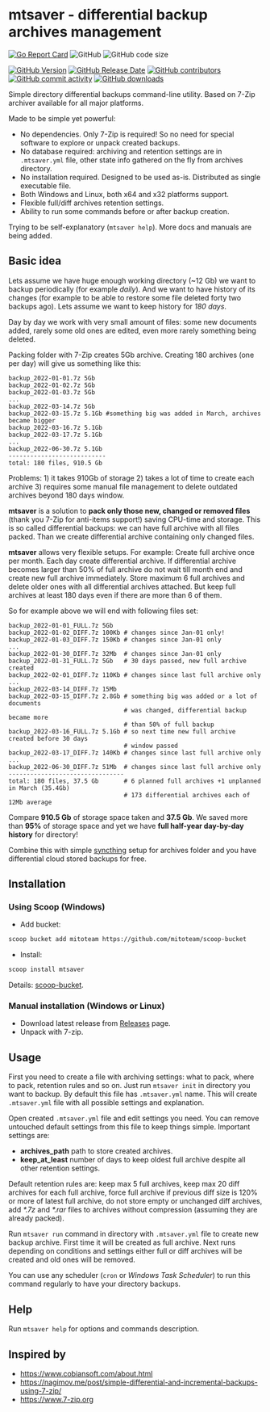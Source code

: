 # mtsaver - differential backup archives management

[![Go Report Card](https://goreportcard.com/badge/github.com/mitoteam/mtsaver)](https://goreportcard.com/report/github.com/mitoteam/mtsaver)
![GitHub](https://img.shields.io/github/license/mitoteam/mtsaver)
![GitHub code size](https://img.shields.io/github/languages/code-size/mitoteam/mtsaver)

[![GitHub Version](https://img.shields.io/github/v/release/mitoteam/mtsaver?logo=github)](https://github.com/mitoteam/mtsaver)
[![GitHub Release Date](https://img.shields.io/github/release-date/mitoteam/mtsaver)](https://github.com/mitoteam/mtsaver/releases)
[![GitHub contributors](https://img.shields.io/github/contributors-anon/mitoteam/mtsaver)](https://github.com/mitoteam/mtsaver/graphs/contributors)
[![GitHub commit activity](https://img.shields.io/github/commit-activity/y/mitoteam/mtsaver)](https://github.com/mitoteam/mtsaver/commits)
[![GitHub downloads](https://img.shields.io/github/downloads/mitoteam/mtsaver/total)](https://github.com/mitoteam/mtsaver/releases)

Simple directory differential backups command-line utility. Based on 7-Zip archiver available for all major platforms.

Made to be simple yet powerful:
* No dependencies. Only 7-Zip is required! So no need for special software to explore or unpack created backups.
* No database required: archiving and retention settings are in `.mtsaver.yml` file, other state info gathered on the fly from archives directory.
* No installation required. Designed to be used as-is. Distributed as single executable file.
* Both Windows and Linux, both x64 and x32 platforms support.
* Flexible full/diff archives retention settings.
* Ability to run some commands before or after backup creation.

Trying to be self-explanatory (`mtsaver help`). More docs and manuals are being added.

## Basic idea

Lets assume we have huge enough working directory (~12 Gb) we want to backup periodically (for example _daily_). And we want to have history of its changes (for example to be able to restore some file deleted forty two backups ago). Lets assume we want to keep history for _180 days_.

Day by day we work with very small amount of files: some new documents added, rarely some old ones are edited, even more rarely something being deleted.

Packing folder with 7-Zip creates 5Gb archive. Creating 180 archives (one per day) will give us something like this:

```text
backup_2022-01-01.7z 5Gb
backup_2022-01-02.7z 5Gb
backup_2022-01-03.7z 5Gb
...
backup_2022-03-14.7z 5Gb
backup_2022-03-15.7z 5.1Gb #something big was added in March, archives became bigger
backup_2022-03-16.7z 5.1Gb
backup_2022-03-17.7z 5.1Gb
...
backup_2022-06-30.7z 5.1Gb
---------------------------
total: 180 files, 910.5 Gb
```

Problems: 1) it takes 910Gb of storage 2) takes a lot of time to create each archive 3) requires some manual file management to delete outdated archives beyond 180 days window.

**mtsaver** is a solution to **pack only those new, changed or removed files** (thank you 7-Zip for anti-items support!) saving CPU-time and storage.
This is so called differential backups: we can have full archive with all files packed. Than we create differential archive containing only changed files.

**mtsaver** allows very flexible setups. For example: Create full archive once per month. Each day create differential archive. If differential archive becomes larger than 50% of full archive do not wait till month end and create new full archive immediately. Store maximum 6 full archives and delete older ones with all differential archives attached. But keep full archives at least 180 days even if there are more than 6 of them.

So for example above we will end with following files set:

```text
backup_2022-01-01_FULL.7z 5Gb
backup_2022-01-02_DIFF.7z 100Kb # changes since Jan-01 only!
backup_2022-01-03_DIFF.7z 150Kb # changes since Jan-01 only
...
backup_2022-01-30_DIFF.7z 32Mb  # changes since Jan-01 only
backup_2022-01-31_FULL.7z 5Gb   # 30 days passed, new full archive created
backup_2022-02-01_DIFF.7z 110Kb # changes since last full archive only
...
backup_2022-03-14_DIFF.7z 15Mb
backup_2022-03-15_DIFF.7z 2.8Gb # something big was added or a lot of documents
                                # was changed, differential backup became more
                                # than 50% of full backup
backup_2022-03-16_FULL.7z 5.1Gb # so next time new full archive created before 30 days
                                # window passed
backup_2022-03-17_DIFF.7z 140Kb # changes since last full archive only
...
backup_2022-06-30_DIFF.7z 51Mb  # changes since last full archive only
--------------------------------
total: 180 files, 37.5 Gb       # 6 planned full archives +1 unplanned in March (35.4Gb)
                                # 173 differential archives each of 12Mb average
```

Compare **910.5 Gb** of storage space taken and **37.5 Gb**. We saved more than **95%** of storage space and yet we have **full half-year day-by-day history** for directory!

Combine this with simple [syncthing](https://syncthing.net) setup for archives folder and you have differential cloud stored backups for free.

## Installation

### Using Scoop (Windows)

* Add bucket:

```sh
scoop bucket add mitoteam https://github.com/mitoteam/scoop-bucket
```

* Install:

```sh
scoop install mtsaver
```

Details: [scoop-bucket](https://github.com/mitoteam/scoop-bucket).

### Manual installation (Windows or Linux)

* Download latest release from [Releases](https://github.com/mitoteam/mtsaver/releases) page.
* Unpack with 7-zip.

## Usage

First you need to create a file with archiving settings: what to pack, where to pack, retention rules and so on. Just run `mtsaver init` in directory you want to backup. By default this file has `.mtsaver.yml` name. This will create `.mtsaver.yml` file with all possible settings and explanation.

Open created `.mtsaver.yml` file and edit settings you need. You can remove untouched default settings from this file to keep things simple. Important settings are:

* **archives_path** path to store created archives.
* **keep_at_least** number of days to keep oldest full archive despite all other retention settings.

Default retention rules are: keep max 5 full archives, keep max 20 diff archives for each full archive, force full archive if previous diff size is 120% or more of latest full archive, do not store empty or unchanged diff archives, add _*.7z_ and _*.rar_ files to archives without compression (assuming they are already packed).

Run `mtsaver run` command in directory with `.mtsaver.yml` file to create new backup archive. First time it will be created as full archive. Next runs depending on conditions and settings either full or diff archives will be created and old ones will be removed.

You can use any scheduler (`cron` or _Windows Task Scheduler_) to run this command regularly to have your directory backups.

## Help

Run `mtsaver help` for options and commands description.

## Inspired by

* https://www.cobiansoft.com/about.html
* https://nagimov.me/post/simple-differential-and-incremental-backups-using-7-zip/
* https://www.7-zip.org

